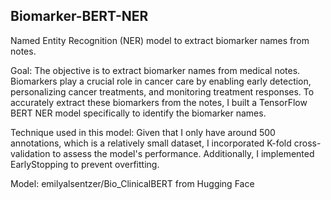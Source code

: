 ## Biomarker-BERT-NER
Named Entity Recognition (NER) model to extract biomarker names from notes.

Goal: The objective is to extract biomarker names from medical notes. Biomarkers play a crucial role in cancer care by enabling early detection, personalizing cancer treatments, and monitoring treatment responses. To accurately extract these biomarkers from the notes, I built a TensorFlow BERT NER model specifically to identify the biomarker names.

Technique used in this model: Given that I only have around 500 annotations, which is a relatively small dataset, I incorporated K-fold cross-validation to assess the model's performance. Additionally, I implemented EarlyStopping to prevent overfitting. 

Model: emilyalsentzer/Bio_ClinicalBERT from Hugging Face